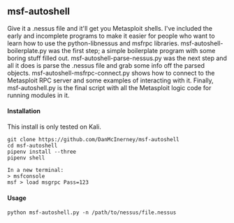 msf-autoshell
------
Give it a .nessus file and it'll get you Metasploit shells. I've included the early and incomplete programs to make it easier for people who want to learn how to use the python-libnessus and msfrpc libraries. msf-autoshell-boilerplate.py was the first step; a simple boilerplate program with some boring stuff filled out. msf-autoshell-parse-nessus.py was the next step and all it does is parse the .nessus file and grab some info off the parsed objects. msf-autoshell-msfrpc-connect.py shows how to connect to the Metasploit RPC server and some examples of interacting with it. Finally, msf-autoshell.py is the final script with all the Metasploit logic code for running modules in it.

#### Installation
This install is only tested on Kali.

```
git clone https://github.com/DanMcInerney/msf-autoshell
cd msf-autoshell
pipenv install --three
pipenv shell

In a new terminal: 
> msfconsole
msf > load msgrpc Pass=123
```

#### Usage
```python msf-autoshell.py -n /path/to/nessus/file.nessus```
